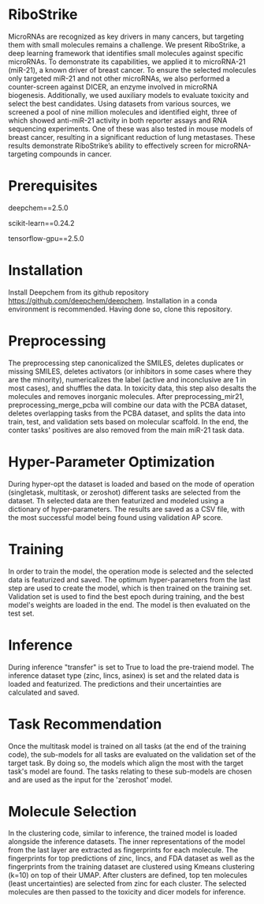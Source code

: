 # RiboStrike
MicroRNAs are recognized as key drivers in many cancers, but targeting them with small molecules remains a challenge. We present RiboStrike, a deep learning framework that identifies small molecules against specific microRNAs. To demonstrate its capabilities, we applied it to microRNA-21 (miR-21), a known driver of breast cancer. To ensure the selected molecules only targeted miR-21 and not other microRNAs, we also performed a counter-screen against DICER, an enzyme involved in microRNA biogenesis. Additionally, we used auxiliary models to evaluate toxicity and select the best candidates. Using datasets from various sources, we screened a pool of nine million molecules and identified eight, three of which showed anti-miR-21 activity in both reporter assays and RNA sequencing experiments. One of these was also tested in mouse models of breast cancer, resulting in a significant reduction of lung metastases. These results demonstrate RiboStrike’s ability to effectively screen for microRNA-targeting compounds in cancer.

# Prerequisites
deepchem==2.5.0

scikit-learn==0.24.2

tensorflow-gpu==2.5.0 

# Installation
Install Deepchem from its github repository https://github.com/deepchem/deepchem. Installation in a conda environment is recommended. Having done so, clone this repository.

# Preprocessing
The preprocessing step canonicalized the SMILES, deletes duplicates or missing SMILES, deletes activators (or inhibitors in some cases where they are the minority), numericalizes the label (active and inconclusive are 1 in most cases), and shuffles the data. In toxicity data, this step also desalts the molecules and removes inorganic molecules. After preprocessing_mir21, preprocessing_merge_pcba will combine our data with the PCBA dataset, deletes overlapping tasks from the PCBA dataset, and splits the data into train, test, and validation sets based on molecular scaffold. In the end, the conter tasks' positives are also removed from the main miR-21 task data.

# Hyper-Parameter Optimization
During hyper-opt the dataset is loaded and based on the mode of operation (singletask, multitask, or zeroshot) different tasks are selected from the dataset. Th selected data are then featurized and modeled using a dictionary of hyper-parameters. The results are saved as a CSV file, with the most successful model being found using validation AP score.

# Training
In order to train the model, the operation mode is selected and the selected data is featurized and saved. The optimum hyper-parameters from the last step are used to create the model, which is then trained on the training set. Validation set is used to find the best epoch during training, and the best model's weights are loaded in the end. The model is then evaluated on the test set. 

# Inference
During inference "transfer" is set to True to load the pre-traiend model. The inference dataset type (zinc, lincs, asinex) is set and the related data is loaded and featurized. The predictions and their uncertainties are calculated and saved.

# Task Recommendation
Once the multitask model is trained on all tasks (at the end of the training code), the sub-models for all tasks are evaluated on the validation set of the target task. By doing so, the models which align the most with the target task's model are found. The tasks relating to these sub-models are chosen and are used as the input for the 'zeroshot' model.

# Molecule Selection
In the clustering code, similar to inference, the trained model is loaded alongside the inference datasets. The inner representations of the model from the last layer are extracted as fingerprints for each molecule. The fingerprints for top predictions of zinc, lincs, and FDA dataset as well as the fingerprints from the training dataset are clustered using Kmeans clustering (k=10) on top of their UMAP. After clusters are defined, top ten molecules (least uncertainties) are selected from zinc for each cluster. The selected molecules are then passed to the toxicity and dicer models for inference.
